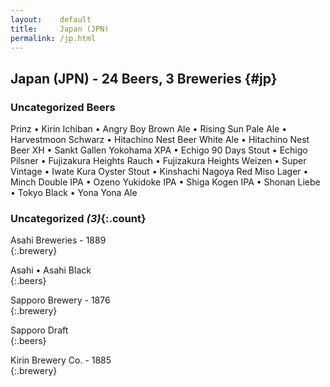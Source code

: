 ```yaml
---
layout:    default
title:     Japan (JPN)
permalink: /jp.html
---
```


## Japan (JPN) - 24 Beers, 3 Breweries {#jp}



### Uncategorized Beers

Prinz   • Kirin Ichiban   • Angry Boy Brown Ale   • Rising Sun Pale Ale   • Harvestmoon Schwarz   • Hitachino Nest Beer White Ale   • Hitachino Nest Beer XH   • Sankt Gallen Yokohama XPA   • Echigo 90 Days Stout   • Echigo Pilsner   • Fujizakura Heights Rauch   • Fujizakura Heights Weizen   • Super Vintage   • Iwate Kura Oyster Stout   • Kinshachi Nagoya Red Miso Lager   • Minch Double IPA   • Ozeno Yukidoke IPA   • Shiga Kogen IPA   • Shonan Liebe   • Tokyo Black   • Yona Yona Ale  


### Uncategorized _(3)_{:.count}


Asahi Breweries - 1889  <br>
{:.brewery}

Asahi   • Asahi Black  
{:.beers}

Sapporo Brewery - 1876  <br>
{:.brewery}

Sapporo Draft  
{:.beers}

Kirin Brewery Co. - 1885  <br>
{:.brewery}



 
